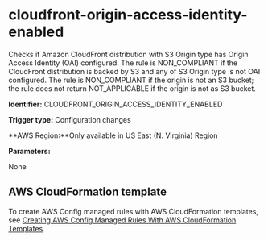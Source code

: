 # cloudfront\-origin\-access\-identity\-enabled<a name="cloudfront-origin-access-identity-enabled"></a>

Checks if Amazon CloudFront distribution with S3 Origin type has Origin Access Identity \(OAI\) configured\. The rule is NON\_COMPLIANT if the CloudFront distribution is backed by S3 and any of S3 Origin type is not OAI configured\. The rule is NON\_COMPLIANT if the origin is not an S3 bucket; the rule does not return NOT\_APPLICABLE if the origin is not as S3 bucket\.

**Identifier:** CLOUDFRONT\_ORIGIN\_ACCESS\_IDENTITY\_ENABLED

**Trigger type:** Configuration changes

**AWS Region:**Only available in US East \(N\. Virginia\) Region

**Parameters:**

None  

## AWS CloudFormation template<a name="w76aac11c31c17b7c65c15"></a>

To create AWS Config managed rules with AWS CloudFormation templates, see [Creating AWS Config Managed Rules With AWS CloudFormation Templates](aws-config-managed-rules-cloudformation-templates.md)\.